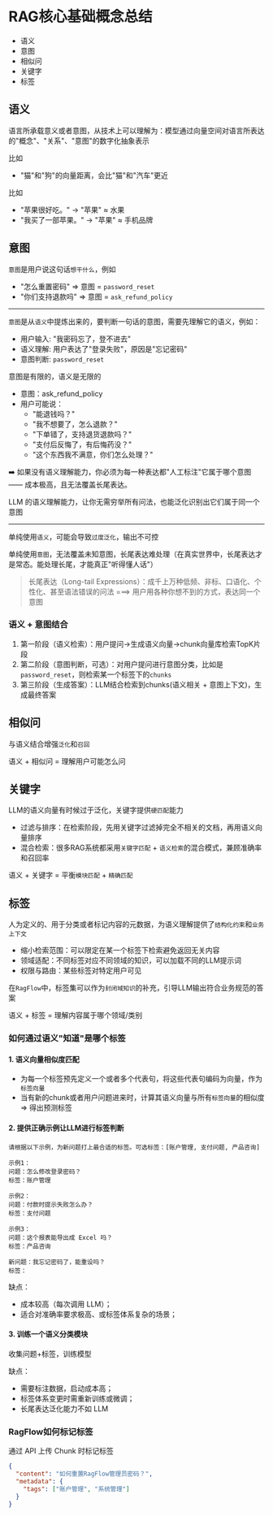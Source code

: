 # RAG核心基础概念总结
- 语义
- 意图
- 相似问
- 关键字
- 标签


## 语义

语言所承载意义或者意图，从技术上可以理解为：模型通过向量空间对语言所表达的"概念"、"关系"、"意图"的数字化抽象表示

比如
- "猫"和"狗"的向量距离，会比"猫"和"汽车"更近

比如
- "苹果很好吃。" → "苹果" ≈ 水果
- "我买了一部苹果。" → "苹果" ≈ 手机品牌


## 意图

`意图`是用户说这句话`想干什么`，例如
- "怎么重置密码" => 意图 = `password_reset`
- "你们支持退款吗" => 意图 = `ask_refund_policy`
----------------------------------------------------------------------------------------------------------------
`意图`是从`语义`中提炼出来的，要判断一句话的意图，需要先理解它的语义，例如：
- 用户输入: "我密码忘了，登不进去"
- 语义理解: 用户表达了"登录失败"，原因是"忘记密码"
- 意图判断: `password_reset`

意图是有限的，语义是无限的
- 意图：ask_refund_policy
- 用户可能说：
  - "能退钱吗？"
  - "我不想要了，怎么退款？"
  - "下单错了，支持退货退款吗？"
  - "支付后反悔了，有后悔药没？"
  - "这个东西我不满意，你们怎么处理？"

➡️ 如果没有语义理解能力，你必须为每一种表达都"人工标注"它属于哪个意图 —— 成本极高，且无法覆盖长尾表达。

LLM 的语义理解能力，让你无需穷举所有问法，也能泛化识别出它们属于同一个意图

----------------------------------------------------------------------------------------------------------------
单纯使用`语义`，可能会导致`过度泛化`，输出不可控

单纯使用`意图`，无法覆盖未知意图，长尾表达难处理（在真实世界中，长尾表达才是常态。能处理长尾，才能真正"听得懂人话"）
> 长尾表达（Long-tail Expressions）：成千上万种低频、非标、口语化、个性化、甚至语法错误的问法 ===> 用户用各种你想不到的方式，表达同一个意图

### 语义 + 意图结合
1. 第一阶段（语义检索）：用户提问->生成语义向量->chunk向量库检索TopK片段
2. 第二阶段（意图判断，可选）：对用户提问进行意图分类，比如是`password_reset`，则检索某一个标签下的`chunks`
3. 第三阶段（生成答案）：LLM结合检索到chunks(语义相关 + 意图上下文)，生成最终答案

## 相似问

与语义结合增强`泛化`和`召回`

语义 + 相似问 = 理解用户可能怎么问

## 关键字

LLM的语义向量有时候过于泛化，关键字提供`硬匹配`能力
- 过滤与排序：在检索阶段，先用关键字过滤掉完全不相关的文档，再用语义向量排序
- 混合检索：很多RAG系统都采用`关键字匹配` + `语义检索`的混合模式，兼顾准确率和召回率


语义 + 关键字 = 平衡`模块匹配` + `精确匹配`

## 标签

人为定义的、用于分类或者标记内容的元数据，为语义理解提供了`结构化约束`和`业务上下文`
- 缩小检索范围：可以限定在某一个标签下检索避免返回无关内容
- 领域适配：不同标签对应不同领域的知识，可以加载不同的LLM提示词
- 权限与路由：某些标签对特定用户可见


在`RagFlow`中，标签集可以作为`封闭域知识`的补充，引导LLM输出符合业务规范的答案

语义 + 标签 = 理解内容属于哪个领域/类别


### 如何通过语义"知道"是哪个标签

#### 1. 语义向量相似度匹配

- 为每一个标签预先定义一个或者多个代表句，将这些代表句编码为向量，作为`标签向量`
- 当有新的chunk或者用户问题进来时，计算其语义向量与所有`标签向量`的相似度 => 得出预测标签

#### 2. 提供正确示例让LLM进行标签判断

```text
请根据以下示例，为新问题打上最合适的标签。可选标签：[账户管理, 支付问题, 产品咨询]

示例1：
问题：怎么修改登录密码？
标签：账户管理

示例2：
问题：付款时提示失败怎么办？
标签：支付问题

示例3：
问题：这个报表能导出成 Excel 吗？
标签：产品咨询

新问题：我忘记密码了，能重设吗？
标签：
```

缺点：
- 成本较高（每次调用 LLM）；
- 适合对准确率要求极高、或标签体系复杂的场景；

#### 3. 训练一个语义分类模块

收集问题+标签，训练模型

缺点：
- 需要标注数据，启动成本高；
- 标签体系变更时需重新训练或微调；
- 长尾表达泛化能力不如 LLM


### RagFlow如何标记标签

通过 API 上传 Chunk 时标记标签
```json
{
  "content": "如何重置RagFlow管理员密码？",
  "metadata": {
    "tags": ["账户管理", "系统管理"]
  }
}
```

